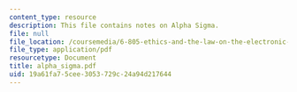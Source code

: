 ```yaml
---
content_type: resource
description: This file contains notes on Alpha Sigma.
file: null
file_location: /coursemedia/6-805-ethics-and-the-law-on-the-electronic-frontier-fall-2005/19a61fa75cee3053729c24a94d217644_alpha_sigma.pdf
file_type: application/pdf
resourcetype: Document
title: alpha_sigma.pdf
uid: 19a61fa7-5cee-3053-729c-24a94d217644
---
```

